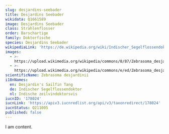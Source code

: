 ```yaml
---
slug: desjardins-seebader
title: Desjardins Seebader
wikidata: Q1661589
image: Desjardins Seebader
class: Strahlenflosser
order: Barschartige
family: Doktorfische
species: Desjardins Seebader
wikipediaLink: 'https://de.wikipedia.org/wiki/Indischer_Segelflossendoktor'
images:
  - >-
    https://upload.wikimedia.org/wikipedia/commons/8/87/Zebrasoma_desjardinii_01.jpg
  - >-
    https://upload.wikimedia.org/wikipedia/commons/e/ed/Zebrasoma_desjardinii_1.jpg
scientificName: Zebrasoma desjardinii
i18nNames:
  en: Desjardin's Sailfin Tang
  de: Indischer Segelflossendoktor
  nl: Indische zeilvindoktorsvis
iucnID: '178024'
iucnLink: 'https://apiv3.iucnredlist.org/api/v3/taxonredirect/178024'
iucnStatus: Q211005
published: false
---
```


I am content.
